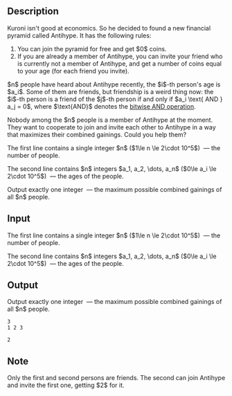 ## Description

<div><p>Kuroni isn't good at economics. So he decided to found a new financial pyramid called <span class="tex-font-style-bf">Antihype</span>. It has the following rules:</p><ol> <li> You can join the pyramid for free and get $0$ coins. </li><li> If you are already a member of Antihype, you can invite your friend who is currently not a member of Antihype, and get a number of coins equal to your age (for each friend you invite). </li></ol><p>$n$ people have heard about Antihype recently, the $i$-th person's age is $a_i$. Some of them are friends, but friendship is a weird thing now: the $i$-th person is a friend of the $j$-th person <span class="tex-font-style-bf">if and only if</span> $a_i \text{ AND } a_j = 0$, where $\text{AND}$ denotes the <a href="https://en.wikipedia.org/wiki/Bitwise_operation#AND">bitwise AND operation</a>.</p><p>Nobody among the $n$ people is a member of Antihype at the moment. They want to cooperate to join and invite each other to Antihype in a way that maximizes their combined gainings. Could you help them? </p></div><div class="input-specification"><p>The first line contains a single integer $n$ ($1\le n \le 2\cdot 10^5$) &nbsp;— the number of people.</p><p>The second line contains $n$ integers $a_1, a_2, \dots, a_n$ ($0\le a_i \le 2\cdot 10^5$) &nbsp;— the ages of the people.</p></div><div class="output-specification"><p>Output exactly one integer &nbsp;— the maximum possible combined gainings of all $n$ people.</p></div>

## Input

<p>The first line contains a single integer $n$ ($1\le n \le 2\cdot 10^5$) &nbsp;— the number of people.</p><p>The second line contains $n$ integers $a_1, a_2, \dots, a_n$ ($0\le a_i \le 2\cdot 10^5$) &nbsp;— the ages of the people.</p>

## Output

<p>Output exactly one integer &nbsp;— the maximum possible combined gainings of all $n$ people.</p>





```input1
3
1 2 3
```




```output1
2
```



## Note

<p>Only the first and second persons are friends. The second can join Antihype and invite the first one, getting $2$ for it.</p>
